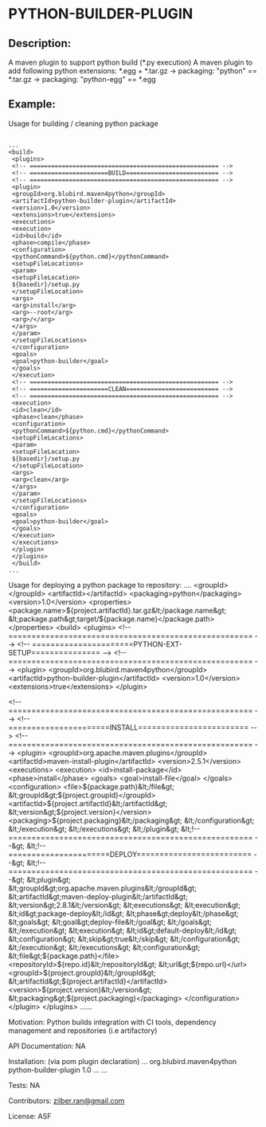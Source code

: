 
<h1>PYTHON-BUILDER-PLUGIN</h1>

<h2>Description:</h2>
    A maven plugin to support python build (*.py execution)
    A maven plugin to add following python extensions: *.egg + *.tar.gz
    -> packaging: "python" == *.tar.gz
    -> packaging: "python-egg" == *.egg

<h2>Example:</h2>

Usage for building / cleaning python package

<code>
...
&lt;build&gt;
 &lt;plugins&gt;
 &lt;!-- ===================================================== --&gt;
 &lt;!-- ======================BUILD========================== --&gt;
 &lt;!-- ===================================================== --&gt;
 &lt;plugin&gt;
 &lt;groupId&gt;org.blubird.maven4python&lt;/groupId&gt;
 &lt;artifactId&gt;python-builder-plugin&lt;/artifactId&gt;
 &lt;version&gt;1.0&lt;/version&gt;
 &lt;extensions&gt;true&lt;/extensions&gt;
 &lt;executions&gt;
 &lt;execution&gt;
 &lt;id&gt;build&lt;/id&gt;
 &lt;phase&gt;compile&lt;/phase&gt;
 &lt;configuration&gt;
 &lt;pythonCommand&gt;${python.cmd}&lt;/pythonCommand&gt;
 &lt;setupFileLocations&gt;
 &lt;param&gt;
 &lt;setupFileLocation&gt;
 ${basedir}/setup.py
 &lt;/setupFileLocation&gt;
 &lt;args&gt;
 &lt;arg&gt;install&lt;/arg&gt;
 &lt;arg&gt;--root&lt;/arg&gt;
 &lt;arg&gt;/&lt;/arg&gt;
 &lt;/args&gt;
 &lt;/param&gt;
 &lt;/setupFileLocations&gt;
 &lt;/configuration&gt;
 &lt;goals&gt;
 &lt;goal&gt;python-builder&lt;/goal&gt;
 &lt;/goals&gt;
 &lt;/execution&gt;
 &lt;!-- ===================================================== --&gt;
 &lt;!-- ======================CLEAN========================== --&gt;
 &lt;!-- ===================================================== --&gt;
 &lt;execution&gt;
 &lt;id&gt;clean&lt;/id&gt;
 &lt;phase&gt;clean&lt;/phase&gt;
 &lt;configuration&gt;
 &lt;pythonCommand&gt;${python.cmd}&lt;/pythonCommand&gt;
 &lt;setupFileLocations&gt;
 &lt;param&gt;
 &lt;setupFileLocation&gt;
 ${basedir}/setup.py
 &lt;/setupFileLocation&gt;
 &lt;args&gt;
 &lt;arg&gt;clean&lt;/arg&gt;
 &lt;/args&gt;
 &lt;/param&gt;
 &lt;/setupFileLocations&gt;
 &lt;/configuration&gt;
 &lt;goals&gt;
 &lt;goal&gt;python-builder&lt;/goal&gt;
 &lt;/goals&gt;
 &lt;/execution&gt;
 &lt;/executions&gt;
 &lt;/plugin&gt;
 &lt;/plugins&gt;
 &lt;/build&gt;
...
</code>

Usage for deploying a python package to repository:
 ....
  &lt;groupId&gt;&lt;/groupId&gt;
  &lt;artifactId&gt;&lt;/artifactId&gt;
  &lt;packaging&gt;python&lt;/packaging&gt;
  &lt;version&gt;1.0&lt;/version&gt;
  &lt;properties&gt;
  &lt;package.name&gt;${project.artifactId}.tar.gz&lt;/package.name&gt;
  &lt;package.path&gt;target/${package.name}&lt;/package.path&gt;
  &lt;/properties&gt;
  &lt;build&gt;
  &lt;plugins&gt;
  &lt;!-- ===================================================== --&gt;
  &lt;!-- ======================PYTHON-EXT-SETUP=============== --&gt;
  &lt;!-- ===================================================== --&gt;
  &lt;plugin&gt;
  &lt;groupId&gt;org.blubird.maven4python&lt;/groupId&gt;
  &lt;artifactId&gt;python-builder-plugin&lt;/artifactId&gt;
  &lt;version&gt;1.0&lt;/version&gt;
  &lt;extensions&gt;true&lt;/extensions&gt;
  &lt;/plugin&gt;

  &lt;!-- ===================================================== --&gt;
  &lt;!-- ======================INSTALL======================== --&gt;
  &lt;!-- ===================================================== --&gt;
  &lt;plugin&gt;
  &lt;groupId&gt;org.apache.maven.plugins&lt;/groupId&gt;
  &lt;artifactId&gt;maven-install-plugin&lt;/artifactId&gt;
  &lt;version&gt;2.5.1&lt;/version&gt;
  &lt;executions&gt;
  &lt;execution&gt;
  &lt;id&gt;install-package&lt;/id&gt;
  &lt;phase&gt;install&lt;/phase&gt;
  &lt;goals&gt;
  &lt;goal&gt;install-file&lt;/goal&gt;
  &lt;/goals&gt;
  &lt;configuration&gt;
  &lt;file&gt;${package.path}&lt;/file&gt;
  &lt;groupId&gt;${project.groupId}&lt;/groupId&gt;
  &lt;artifactId&gt;${project.artifactId}&lt;/artifactId&gt;
  &lt;version&gt;${project.version}&lt;/version&gt;
  &lt;packaging&gt;${project.packaging}&lt;/packaging&gt;
  &lt;/configuration&gt;
  &lt;/execution&gt;
  &lt;/executions&gt;
  &lt;/plugin&gt;
  &lt;!-- ===================================================== --&gt;
  &lt;!-- ======================DEPLOY========================= --&gt;
  &lt;!-- ===================================================== --&gt;
  &lt;plugin&gt;
  &lt;groupId&gt;org.apache.maven.plugins&lt;/groupId&gt;
  &lt;artifactId&gt;maven-deploy-plugin&lt;/artifactId&gt;
  &lt;version&gt;2.8.1&lt;/version&gt;
  &lt;executions&gt;
  &lt;execution&gt;
  &lt;id&gt;package-deploy&lt;/id&gt;
  &lt;phase&gt;deploy&lt;/phase&gt;
  &lt;goals&gt;
  &lt;goal&gt;deploy-file&lt;/goal&gt;
  &lt;/goals&gt;
  &lt;/execution&gt;
  &lt;execution&gt;
  &lt;id&gt;default-deploy&lt;/id&gt;
  &lt;configuration&gt;
  &lt;skip&gt;true&lt;/skip&gt;
  &lt;/configuration&gt;
  &lt;/execution&gt;
  &lt;/executions&gt;
  &lt;configuration&gt;
  &lt;file&gt;${package.path}&lt;/file&gt;
  &lt;repositoryId&gt;${repo.id}&lt;/repositoryId&gt;
  &lt;url&gt;${repo.url}&lt;/url&gt;
  &lt;groupId&gt;${project.groupId}&lt;/groupId&gt;
  &lt;artifactId&gt;${project.artifactId}&lt;/artifactId&gt;
  &lt;version&gt;${project.version}&lt;/version&gt;
  &lt;packaging&gt;${project.packaging}&lt;/packaging&gt;
  &lt;/configuration&gt;
  &lt;/plugin&gt;
  &lt;/plugins&gt;
  ......

Motivation:
    Python builds integration with CI tools, dependency management and repositories (i.e artifactory)

API Documentation: NA

Installation: (via pom plugin declaration)
...
<plugin>
 <groupId>org.blubird.maven4python</groupId>
 <artifactId>python-builder-plugin</artifactId>
 <version>1.0</version>
 ...
 </plugin>
...


Tests: NA

Contributors: zilber.ran@gmail.com

License: ASF